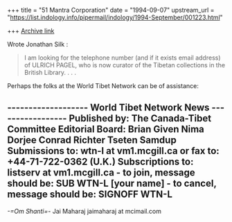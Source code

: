 +++
title = "51 Mantra Corporation"
date = "1994-09-07"
upstream_url = "https://list.indology.info/pipermail/indology/1994-September/001223.html"

+++
[Archive link](https://list.indology.info/pipermail/indology/1994-September/001223.html)

Wrote Jonathan Silk <SILK at AC.GRIN.EDU>:

> I am looking for the telephone number (and if it exists email address)
> of ULRICH PAGEL, who is now curator of the Tibetan collections in the
> British Library. . . .

Perhaps the folks at the World Tibet Network can be of assistance:

-------------------   World Tibet Network News   -----------------
   Published by:     The Canada-Tibet Committee
   Editorial Board:  Brian Given <bgiven at ccs.carleton.ca>
                     Nima Dorjee <cv531 at freenet.cwru.edu>
                     Conrad Richter <conradr at utcc.utoronto.ca>
                     Tseten Samdup <tibetlondon at gn.apc.org>
   Submissions to:   wtn-l at vm1.mcgill.ca
                     or fax to: +44-71-722-0362  (U.K.)
   Subscriptions to: listserv at vm1.mcgill.ca
                     - to join, message should be: SUB WTN-L [your name]
                     - to cancel, message should be: SIGNOFF WTN-L
-------------------------------------------------------------------

*-=Om Shanti=-*  Jai Maharaj
                 jaimaharaj at mcimail.com





